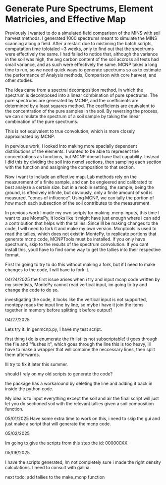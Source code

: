 # Generate Pure Spectrums, Element Matricies, and Effective Map

Previously I wanted to do a simulated field comparison of the MINS with soil harvest methods. I generated 1000 spectrums meant to simulate the MINS scanning along a field. After a restart due to mistiming the batch scripts, computation time tolotaled ~3 weeks, only to find out that the spectrums were effectively the same. I had failed to notice that, although the variance in the soil was high, the avg carbon content of the soil accross all tests had small variance, and as such were effectively the same. 
MCNP takes a long time to run, so we need quick ways to generate spectrums so as to estimate the performance of Analysis methods, Comparison with core harvest, and other studies.

The idea came from a spectral decomposition method, in which the spectrum is decomposed into a linear combination of pure spectrums. The pure spectrums are generated by MCNP, and the coefficients are determined by a least squares method. The coefficients are equivalent to the concentration of the pure samples in the soil. By reversing the process, we can simulate the spectrum of a soil sample by taking the linear combination of the pure spectrums. 

This is not equivalent to true convolution, which is more closely approximated by MCNP.

In pervious work, I looked into making more spacially dependent distributions of the elements. I wanted to be able to represent the concentrations as functions, but MCNP doesnt have that capability. Instead I did this by dividing the soil into nxmxl sections, then sampling each section with the function and assigning the composition to that section. 

Now i want to include an effective map. Lab methods rely on the measurement of a finite sample, and can be engieered and calibrated to best analyze a certain size. but in a mobile setting, the sample, being the ground, is effecively infinite, but obviously, only a finite amount of soil is measured, "cones of influence". Using MCNP, we can tally the portion of how much each subsection of the soil contributes to the measurement.

In previous work I made my own scripts for making .mcnp inputs, this time I want to use MontePy, it looks like it might have just enough where i can add a contribution that helps with the tallies. Since Ill be making changes to the code, I will need to fork it and make my own version. 
Mcnptools is used to read the tallies, which does not exist in MontePy, to replicate portions that generate mcnp code, MCNPTools must be installed. If you only have spectrums, skip to the results of the spectrum convolution. If you cant install this, youll have to find some way to get the tallies into their respective format.

First Im going to try to do this without making a fork, but if I need to make changes to the code, I will have to fork it.

04/24/2025
the first issue arises when i try and input mcnp code written by my scientists,
MontePy cannot read vertical input, im going to try and change the code to do so. 

investigating the code, it looks like the vertical input is not supported, montepy reads the input line by line, so mybe i have it join the items together in memory before splitting it before output?

04/27/2025

Lets try it.
In genmcnp.py, I have my test script.

first thing i do is enumerate the fh list
its not subscriptable!
ti goes through the file and "flushes it", which goes through the line 
this is too heavy, ill have to make a wrapper that will combine the neccessary lines, then split them afterwards.

Ill try to fix it later this summer.

should I rely on my old scripts to generate the code?

the package has a workaround by deleting the line and adding it back in inside the python code.

My idea is to input everything except the soil and air
the final script will just let you do sectioned soil with the relevant tallies given a soil composition function.


05/01/2025
Have some extra time to work on this, i need to skip the gui and just make a script that will generate the mcnp code.

05/02/2025

Im going to give the scripts from this step the id: 000000XX

05/06/2025

I have the scripts generated, Im not completely sure i made the right density calculations. I need to consult with galina.

next todo: add tallies to the make_mcnp function